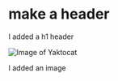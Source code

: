# make a header

I added a h1 header

![Image of Yaktocat](https://octodex.github.com/images/yaktocat.png)

I added an image
